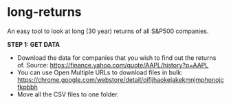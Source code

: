 # long-returns
An easy tool to look at long (30 year) returns of all S&amp;P500 companies.

**STEP 1: GET DATA**
- Download the data for companies that you wish to find out the returns of. Source: https://finance.yahoo.com/quote/AAPL/history?p=AAPL
- You can use Open Multiple URLs to download files in bulk: https://chrome.google.com/webstore/detail/oifijhaokejakekmnjmphonojcfkpbbh
- Move all the CSV files to one folder.
